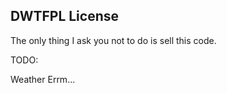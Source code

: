 DWTFPL License
---------------------

The only thing I ask you not to do is sell this code.

TODO:

Weather
Errm...